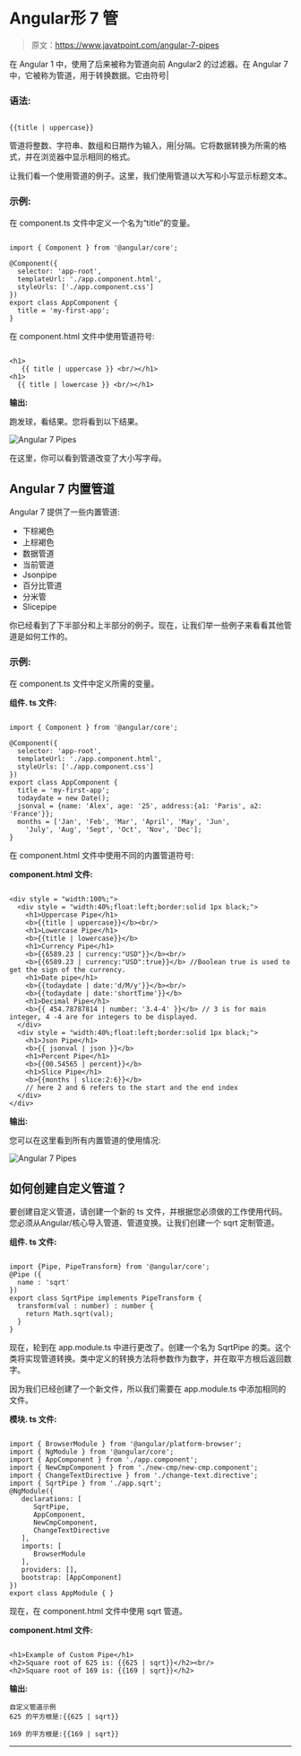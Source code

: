 # Angular形 7 管

> 原文：<https://www.javatpoint.com/angular-7-pipes>

在 Angular 1 中，使用了后来被称为管道向前 Angular2 的过滤器。在 Angular 7 中，它被称为管道，用于转换数据。它由符号|

### 语法:

```

{{title | uppercase}} 

```

管道将整数、字符串、数组和日期作为输入，用|分隔。它将数据转换为所需的格式，并在浏览器中显示相同的格式。

让我们看一个使用管道的例子。这里，我们使用管道以大写和小写显示标题文本。

### 示例:

在 component.ts 文件中定义一个名为“title”的变量。

```

import { Component } from '@angular/core';

@Component({
  selector: 'app-root',
  templateUrl: './app.component.html',
  styleUrls: ['./app.component.css']
})
export class AppComponent {
  title = 'my-first-app';
}

```

在 component.html 文件中使用管道符号:

```

<h1>
   {{ title | uppercase }} <br/></h1>
<h1>
  {{ title | lowercase }} <br/></h1>

```

**输出:**

跑发球，看结果。您将看到以下结果。

![Angular 7 Pipes](img/a9abbc43672da3fb97beb9ea5e023c67.png)

在这里，你可以看到管道改变了大小写字母。

## Angular 7 内置管道

Angular 7 提供了一些内置管道:

*   下棕褐色
*   上棕褐色
*   数据管道
*   当前管道
*   Jsonpipe
*   百分比管道
*   分米管
*   Slicepipe

你已经看到了下半部分和上半部分的例子。现在，让我们举一些例子来看看其他管道是如何工作的。

### 示例:

在 component.ts 文件中定义所需的变量。

**组件. ts 文件:**

```

import { Component } from '@angular/core';

@Component({
  selector: 'app-root',
  templateUrl: './app.component.html',
  styleUrls: ['./app.component.css']
})
export class AppComponent {
  title = 'my-first-app';
  todaydate = new Date();
  jsonval = {name: 'Alex', age: '25', address:{a1: 'Paris', a2: 'France'}};
  months = ['Jan', 'Feb', 'Mar', 'April', 'May', 'Jun',
    'July', 'Aug', 'Sept', 'Oct', 'Nov', 'Dec'];
}

```

在 component.html 文件中使用不同的内置管道符号:

**component.html 文件:**

```

<div style = "width:100%;">
  <div style = "width:40%;float:left;border:solid 1px black;">
    <h1>Uppercase Pipe</h1>
    <b>{{title | uppercase}}</b><br/>
    <h1>Lowercase Pipe</h1>
    <b>{{title | lowercase}}</b>
    <h1>Currency Pipe</h1>
    <b>{{6589.23 | currency:"USD"}}</b><br/>
    <b>{{6589.23 | currency:"USD":true}}</b> //Boolean true is used to get the sign of the currency.
    <h1>Date pipe</h1>
    <b>{{todaydate | date:'d/M/y'}}</b><br/>
    <b>{{todaydate | date:'shortTime'}}</b>
    <h1>Decimal Pipe</h1>
    <b>{{ 454.78787814 | number: '3.4-4' }}</b> // 3 is for main integer, 4 -4 are for integers to be displayed.
  </div>
  <div style = "width:40%;float:left;border:solid 1px black;">
    <h1>Json Pipe</h1>
    <b>{{ jsonval | json }}</b>
    <h1>Percent Pipe</h1>
    <b>{{00.54565 | percent}}</b>
    <h1>Slice Pipe</h1>
    <b>{{months | slice:2:6}}</b>
    // here 2 and 6 refers to the start and the end index
  </div>
</div> 

```

**输出:**

您可以在这里看到所有内置管道的使用情况:

![Angular 7 Pipes](img/bf8c9015a8a2da9bf03c0b10d414c1e9.png)

## 如何创建自定义管道？

要创建自定义管道，请创建一个新的 ts 文件，并根据您必须做的工作使用代码。您必须从Angular/核心导入管道、管道变换。让我们创建一个 sqrt 定制管道。

**组件. ts 文件:**

```

import {Pipe, PipeTransform} from '@angular/core';
@Pipe ({
  name : 'sqrt'
})
export class SqrtPipe implements PipeTransform {
  transform(val : number) : number {
    return Math.sqrt(val);
  }
}

```

现在，轮到在 app.module.ts 中进行更改了。创建一个名为 SqrtPipe 的类。这个类将实现管道转换。类中定义的转换方法将参数作为数字，并在取平方根后返回数字。

因为我们已经创建了一个新文件，所以我们需要在 app.module.ts 中添加相同的文件。

**模块. ts 文件:**

```

import { BrowserModule } from '@angular/platform-browser';
import { NgModule } from '@angular/core';
import { AppComponent } from './app.component';
import { NewCmpComponent } from './new-cmp/new-cmp.component';
import { ChangeTextDirective } from './change-text.directive';
import { SqrtPipe } from './app.sqrt';
@NgModule({
   declarations: [
      SqrtPipe,
      AppComponent,
      NewCmpComponent,
      ChangeTextDirective
   ],
   imports: [
      BrowserModule
   ],
   providers: [],
   bootstrap: [AppComponent]
})
export class AppModule { }

```

现在，在 component.html 文件中使用 sqrt 管道。

**component.html 文件:**

```

<h1>Example of Custom Pipe</h1>
<h2>Square root of 625 is: {{625 | sqrt}}</h2><br/>
<h2>Square root of 169 is: {{169 | sqrt}}</h2> 

```

**输出:**

```
自定义管道示例
625 的平方根是:{{625 | sqrt}}

169 的平方根是:{{169 | sqrt}} 

```

* * *